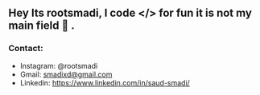 ## Hey Its rootsmadi, I code </> for fun it is not my main field  👾 .
### Contact:
- Instagram: @rootsmadi
- Gmail: smadixd@gmail.com
- Linkedin: https://www.linkedin.com/in/saud-smadi/
